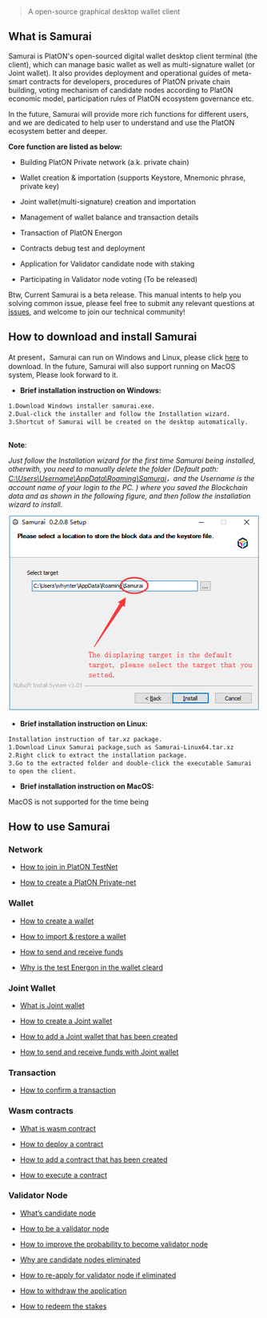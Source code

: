 > A open-source graphical desktop wallet client

## What is Samurai

Samurai is PlatON's open-sourced digital wallet desktop client terminal (the client), which can manage basic wallet as well as multi-signature wallet (or Joint wallet). It also provides deployment and operational guides of meta-smart contracts for developers, procedures of PlatON private chain building, voting mechanism of candidate nodes according to PlatON economic model, participation rules of PlatON ecosystem governance etc.

In the future, Samurai will provide more rich functions for different users, and we are dedicated to help user to understand and use the PlatON ecosystem better and deeper.

**Core function are listed as below:**

- Building PlatON Private network (a.k. private chain)

- Wallet creation & importation (supports Keystore, Mnemonic phrase, private key)

- Joint wallet(multi-signature) creation and importation 

- Management of wallet balance and transaction details

- Transaction of PlatON Energon

- Contracts debug test and deployment

- Application for Validator candidate node with staking

- Participating in Validator node voting (To be released)

Btw, Current Samurai is a beta release. This manual intents to help you solving common issue, please feel free to submit any relevant questions at [issues](https://github.com/PlatONnetwork/wiki/issues),  and welcome to join our technical community!


## How to download and install Samurai

At present，Samurai can run on Windows and Linux, please click [here](https://github.com/PlatONnetwork/Samurai/releases) to download. In the future, Samurai will also support running on MacOS system, Please look forward to it. 

+ **Brief installation instruction on Windows:**


```
1.Download Windows installer samurai.exe.
2.Dual-click the installer and follow the Installation wizard.
3.Shortcut of Samurai will be created on the desktop automatically.


```
**Note**:  

*Just follow the Installation wizard for the first time Samurai being  installed, otherwith,  you need to manually delete the folder (Default path: <u>C:\Users\Username\AppData\Roaming\Samurai</u>，and the Username is the account name of your login to the PC. ) where you saved the Blockchain data and as shown in the following figure, and then follow the installation wizard to install.*



![Image text](platon-samurai-EN/image/Keystore_address.png)



+ **Brief installation instruction on Linux:**


```
Installation instruction of tar.xz package.
1.Download Linux Samurai package,such as Samurai-Linux64.tar.xz
2.Right click to extract the installation package.
3.Go to the extracted folder and double-click the executable Samurai to open the client.
```

+ **Brief installation instruction on MacOS:**

MacOS is not supported for the time being

## How to use Samurai

### Network

- [How to join in PlatON TestNet](en-us/user-interfaces/platon-samurai-EN/_join-in-a-Network#How-to-join-in-PlatON-TestNet)

- [How to create a PlatON Private-net](en-us/user-interfaces/platon-samurai-EN/_join-in-a-Network#How-to-create-a-PlatON-Private-net)

### Wallet

- [How to create a wallet](en-us/user-interfaces/platon-samurai-EN/_Classic-Wallet#How-to-create-a-wallet)

- [How to import & restore a wallet](en-us/user-interfaces/platon-samurai-EN/_Classic-Wallet#how-to-import-amp-restore-a-wallet&-restore-a-wallet)

- [How to send and receive funds](en-us/user-interfaces/platon-samurai-EN/_Classic-Wallet#How-to-send-and-receive-funds)

- [Why is the test Energon in the wallet cleard](en-us/user-interfaces/platon-samurai-EN/_Classic-Wallet#Why-is-the-test-Energon-in-the-wallet-cleard)

### Joint Wallet

- [What is Joint wallet](en-us/user-interfaces/platon-samurai-EN/_Joint-Wallet#What-is-joint-wallet)
- [How to create a Joint wallet](en-us/user-interfaces/platon-samurai-EN/_Joint-Wallet#How-to-create-a-joint-wallet)

- [How to add a Joint wallet that has been created](en-us/user-interfaces/platon-samurai-EN/_Joint-Wallet#How-to-add-a-joint-wallet-that-has-been-created)
- [How to send and receive funds with Joint wallet](en-us/user-interfaces/platon-samurai-EN/_Joint-Wallet#How-to-send-and-receive-funds-with-Joint-wallet)

### Transaction

- [How to confirm a transaction](en-us/user-interfaces/platon-samurai-EN/_Confirm-Transactions#How-to-confirm-a-transaction)

### Wasm contracts

- [What is wasm contract](en-us/user-interfaces/platon-samurai-EN/_Wasm-Contracts#What-is-Wasm-contract)

- [How to deploy a contract](en-us/user-interfaces/platon-samurai-EN/_Wasm-Contracts#how-to-deploy-a-contract)

- [How to add a contract that has been created ](en-us/user-interfaces/platon-samurai-EN/_Wasm-Contracts#How-to-add-a-contract-that-has-been-created)

- [How to execute a contract ](en-us/user-interfaces/platon-samurai-EN/_Wasm-Contracts#How-to-execute-a-contract)

### Validator Node

- [What’s candidate node](en-us/user-interfaces/platon-samurai-EN/_Validator-Node#What's-candidate-node)

- [How to be a validator node](en-us/user-interfaces/platon-samurai-EN/_Validator-Node#How-to-be-a-validator-node)

- [How to improve the probability to become validator node](en-us/user-interfaces/platon-samurai-EN/_Validator-Node#how-to-improve-the-probability-to-become-validator-node)

- [Why are candidate nodes eliminated](en-us/user-interfaces/platon-samurai-EN/_Validator-Node#Why-are-candidate-nodes-eliminated)

- [How to re-apply for validator node if eliminated](en-us/user-interfaces/platon-samurai-EN/_Validator-Node#how-to-re-apply-for-validator-node-if-eliminated)

- [How to withdraw the application](en-us/user-interfaces/platon-samurai-EN/_Validator-Node#How-to-withdraw-the-application)

- [How to redeem the stakes](en-us/user-interfaces/platon-samurai-EN/_Validator-Node#How-to-redeem-the-stakes)


